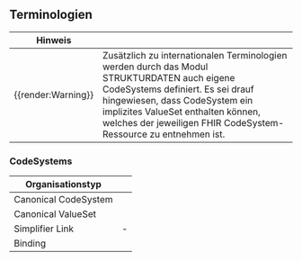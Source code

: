 ## Terminologien

| Hinweis |  |
|---------|---------------------|
| {{render:Warning}} | Zusätzlich zu internationalen Terminologien werden durch das Modul STRUKTURDATEN auch eigene CodeSystems definiert. Es sei drauf hingewiesen, dass CodeSystem ein implizites ValueSet enthalten können, welches der jeweiligen FHIR CodeSystem-Ressource zu entnehmen ist.|

### CodeSystems

| Organisationstyp | |
|--|--|
|Canonical CodeSystem |   |
|Canonical ValueSet |   |
|Simplifier Link|  - |
| Binding | |

